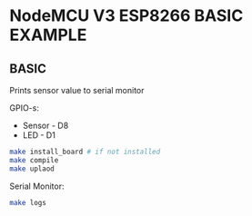 # NodeMCU V3 ESP8266 BASIC EXAMPLE


## BASIC

Prints sensor value to serial monitor

GPIO-s:
- Sensor - D8
- LED - D1

```sh
make install_board # if not installed
make compile
make uplaod
```

Serial Monitor:

```sh
make logs
```
